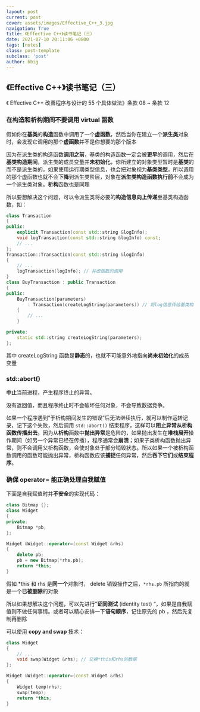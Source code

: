 ```yaml
---
layout: post
current: post
cover: assets/images/Effective_C++_3.jpg
navigation: True
title: 《Effective C++》读书笔记（三）
date: 2021-07-10 20:11:06 +0800
tags: [notes]
class: post-template
subclass: 'post'
author: bbig
---
```


##  《Effective C++》读书笔记（三）

《 Effective C++ 改善程序与设计的 55 个具体做法》条款 08 ~ 条款 12



### 在构造和析构期间不要调用 virtual 函数

假如你在**基类**的**构造**函数中调用了一个**虚函数**，然后当你在建立一个**派生类**对象时，会发现它调用的那个**虚函数**并不是你想要的那个版本

因为在派生类的构造函数**调用之前**，基类的构造函数一定会被**更早**的调用，然后在**基类构造期间**，派生类的成员变量并**未初始化**，你所建立的对象类型暂时是**基类**的而不是派生类的，如果使用运行期类型信息，也会把对象视为**基类类型**，所以调用的那个虚函数也就不会**下降**到派生类阶层，对象在**派生类构造函数执行前**不会成为一个派生类对象。**析构**函数也是同理

所以要想解决这个问题，可以令派生类将必要的**构造信息向上传递**至基类构造函数，如：

``` c++
class Transaction
{
public:
    explicit Transaction(const std::string &logInfo);
    void logTransaction(const std::string &logInfo) const;
    // ...
};
Transaction::Transaction(const std::string &logInfo)
{
    // ...
    logTransaction(logInfo); // 非虚函数的调用
}
class BuyTransaction : public Transaction
{
public:
    BuyTransaction(parameters)
        : Transaction(createLogString(parameters)) // 将log信息传给基类构造函数
    {
        // ...
    }

private:
    static std::string createLogString(parameters);
};
```

其中 createLogString 函数是**静态**的，也就不可能意外地指向**尚未初始化**的成员变量



### std::abort()

**中止**当前进程，产生程序终止的异常。

没有返回值，而且程序终止时不会破坏任何对象，不会导致数据竞争。

如果一个程序遇到”于析构期间发生的错误”后无法继续执行，就可以制作运转记录，记下这个失败，然后调用 `std::abort()` 结束程序，这样可以**阻止异常从析构函数传播出去**。因为从**析构**函数中**抛出异常**是危险的，如果抛出发生在**堆栈展开**操作期间（如另一个异常已经在传播），程序通常会**崩溃**；如果子类析构函数抛出异常，则不会调用父析构函数，会使对象处于部分销毁状态。所以如果一个被析构函数调用的函数可能抛出异常，析构函数应该**捕捉**任何异常，然后**吞下它们**或**结束程序**。



### 确保 operator= 能正确处理自我赋值

下面是自我赋值时并**不安全**的实现代码：

``` c++
class Bitmap {};
class Widget
{
private:
    Bitmap *pb;
};

Widget &Widget::operator=(const Widget &rhs)
{
    delete pb;
    pb = new Bitmap(*rhs.pb);
    return *this;
}
```

假如 *this 和 rhs 是**同一个**对象时， delete 销毁操作之后，`*rhs.pb` 所指向的就是一个**已被删除**的对象

所以如果想解决这个问题，可以先进行”**证同测试** (identity test) “，如果是自我赋值则不做任何事情。或者可以精心安排一下**语句顺序**，记住原先的 pb ，然后先复制再删除

可以使用 **copy and swap** 技术：

``` c++
class Widget
{
    // ...
    void swap(Widget &rhs); // 交换*this和rhs的数据
};

Widget &Widget::operator=(const Widget &rhs)
{
    Widget temp(rhs);
    swap(temp);
    return *this;
}
```

